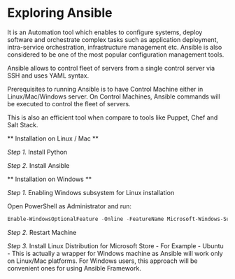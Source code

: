 # Exploring Ansible

   It is an Automation tool which enables to configure systems, deploy software and orchestrate complex tasks such as application deployment, intra-service orchestration, infrastructure management etc. Ansible is also considered to be one of the most popular configuration management tools. 
   
   Ansible allows to control fleet of servers from a single control server via SSH and uses YAML syntax.
   
   Prerequisites to running Ansible is to have Control Machine either in Linux/Mac/Windows server. On Control Machines, Ansible commands will be executed to control the fleet of servers.
   
   This is also an efficient tool when compare to tools like Puppet, Chef and Salt Stack. 
   
** Installation on Linux / Mac **

   _Step 1._ Install Python 
   
   _Step 2._ Install Ansible

** Installation on Windows **

   _Step 1._ Enabling Windows subsystem for Linux installation
   
   Open PowerShell as Administrator and run:
   
   ```ps1
   Enable-WindowsOptionalFeature -Online -FeatureName Microsoft-Windows-Subsystem-Linux
   ```
   
   _Step 2._ Restart Machine
   
   _Step 3._ Install Linux Distribution for Microsoft Store - For Example - Ubuntu - This is actually a wrapper for Windows machine as Ansible will work only on Linux/Mac platforms. For Windows users, this approach will be convenient ones for using Ansible Framework.